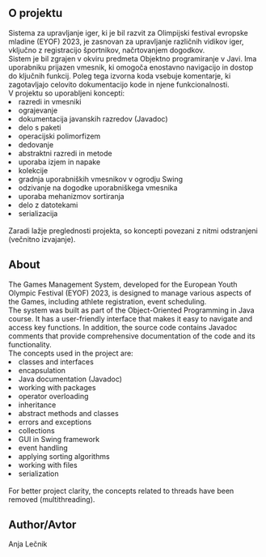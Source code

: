 <h2> O projektu </h2>
Sistema za upravljanje iger, ki je bil razvit za Olimpijski festival evropske mladine (EYOF) 2023, je zasnovan za upravljanje različnih vidikov iger, vključno z registracijo športnikov, načrtovanjem dogodkov.<br/>
Sistem je bil zgrajen v okviru predmeta Objektno programiranje v Javi. Ima uporabniku prijazen vmesnik, ki omogoča enostavno navigacijo in dostop do ključnih funkcij. Poleg tega izvorna koda vsebuje komentarje, ki zagotavljajo celovito dokumentacijo kode in njene funkcionalnosti.<br/>
V projektu so uporabljeni koncepti:
<li>razredi in vmesniki</li>
<li>ograjevanje</li>
<li>dokumentacija javanskih razredov (Javadoc)</li>
<li>delo s paketi</li>
<li>operacijski polimorfizem</li>
<li>dedovanje</li>
<li>abstraktni razredi in metode</li>
<li>uporaba izjem in napake</li>
<li>kolekcije</li>
<li>gradnja uporabniških vmesnikov v ogrodju Swing</li>
<li>odzivanje na dogodke uporabniškega vmesnika</li>
<li>uporaba mehanizmov sortiranja</li>
<li>delo z datotekami</li>
<li>serializacija</li>
<br/>
Zaradi lažje preglednosti projekta, so koncepti povezani z nitmi odstranjeni (večnitno izvajanje).
<br/>

<h2> About </h2>
The Games Management System, developed for the European Youth Olympic Festival (EYOF) 2023, is designed to manage various aspects of the Games, including athlete registration, event scheduling.<br/>
The system was built as part of the Object-Oriented Programming in Java course. It has a user-friendly interface that makes it easy to navigate and access key functions. In addition, the source code contains Javadoc comments that provide comprehensive documentation of the code and its functionality.<br/>
The concepts used in the project are:
<li>classes and interfaces</li>
<li>encapsulation</li>
<li>Java documentation (Javadoc)</li>
<li>working with packages</li>
<li>operator overloading</li>
<li>inheritance</li>
<li>abstract methods and classes</li>
<li>errors and exceptions</li>
<li>collections</li>
<li>GUI in Swing framework</li>
<li>event handling</li>
<li>applying sorting algorithms</li>
<li>working with files</li>
<li>serialization</li>
<br/>
For better project clarity, the concepts related to threads have been removed (multithreading).
<br/>

<h2>Author/Avtor</h2>
Anja Lečnik
